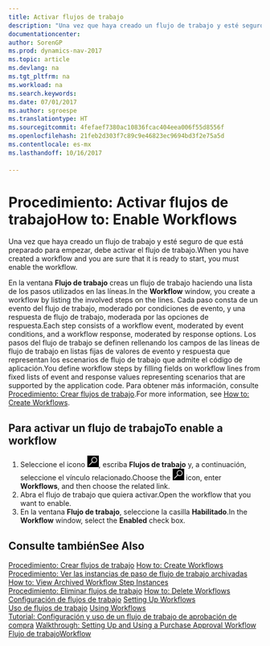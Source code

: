 ```yaml
---
title: Activar flujos de trabajo
description: "Una vez que haya creado un flujo de trabajo y esté seguro de que está preparado para empezar, debe activar el flujo de trabajo."
documentationcenter: 
author: SorenGP
ms.prod: dynamics-nav-2017
ms.topic: article
ms.devlang: na
ms.tgt_pltfrm: na
ms.workload: na
ms.search.keywords: 
ms.date: 07/01/2017
ms.author: sgroespe
ms.translationtype: HT
ms.sourcegitcommit: 4fefaef7380ac10836fcac404eea006f55d8556f
ms.openlocfilehash: 21feb2d303f7c89c9e46823ec9694bd3f2e75a5d
ms.contentlocale: es-mx
ms.lasthandoff: 10/16/2017

---
```

# <a name="how-to-enable-workflows"></a><span data-ttu-id="f3e82-103">Procedimiento: Activar flujos de trabajo</span><span class="sxs-lookup"><span data-stu-id="f3e82-103">How to: Enable Workflows</span></span>
<span data-ttu-id="f3e82-104">Una vez que haya creado un flujo de trabajo y esté seguro de que está preparado para empezar, debe activar el flujo de trabajo.</span><span class="sxs-lookup"><span data-stu-id="f3e82-104">When you have created a workflow and you are sure that it is ready to start, you must enable the workflow.</span></span>  

 <span data-ttu-id="f3e82-105">En la ventana **Flujo de trabajo** creas un flujo de trabajo haciendo una lista de los pasos utilizados en las líneas.</span><span class="sxs-lookup"><span data-stu-id="f3e82-105">In the **Workflow** window, you create a workflow by listing the involved steps on the lines.</span></span> <span data-ttu-id="f3e82-106">Cada paso consta de un evento del flujo de trabajo, moderado por condiciones de evento, y una respuesta de flujo de trabajo, moderada por las opciones de respuesta.</span><span class="sxs-lookup"><span data-stu-id="f3e82-106">Each step consists of a workflow event, moderated by event conditions, and a workflow response, moderated by response options.</span></span> <span data-ttu-id="f3e82-107">Los pasos del flujo de trabajo se definen rellenando los campos de las líneas de flujo de trabajo en listas fijas de valores de evento y respuesta que representan los escenarios de flujo de trabajo que admite el código de aplicación.</span><span class="sxs-lookup"><span data-stu-id="f3e82-107">You define workflow steps by filling fields on workflow lines from fixed lists of event and response values representing scenarios that are supported by the application code.</span></span> <span data-ttu-id="f3e82-108">Para obtener más información, consulte [Procedimiento: Crear flujos de trabajo](across-how-to-create-workflows.md).</span><span class="sxs-lookup"><span data-stu-id="f3e82-108">For more information, see [How to: Create Workflows](across-how-to-create-workflows.md).</span></span>  

## <a name="to-enable-a-workflow"></a><span data-ttu-id="f3e82-109">Para activar un flujo de trabajo</span><span class="sxs-lookup"><span data-stu-id="f3e82-109">To enable a workflow</span></span>  
1.  <span data-ttu-id="f3e82-110">Seleccione el icono ![Buscar página o informe](media/ui-search/search_small.png "icono Buscar página o informe"), escriba **Flujos de trabajo** y, a continuación, seleccione el vínculo relacionado.</span><span class="sxs-lookup"><span data-stu-id="f3e82-110">Choose the ![Search for Page or Report](media/ui-search/search_small.png "Search for Page or Report icon") icon, enter **Workflows**, and then choose the related link.</span></span>  
2.  <span data-ttu-id="f3e82-111">Abra el flujo de trabajo que quiera activar.</span><span class="sxs-lookup"><span data-stu-id="f3e82-111">Open the workflow that you want to enable.</span></span>  
3.  <span data-ttu-id="f3e82-112">En la ventana **Flujo de trabajo**, seleccione la casilla **Habilitado**.</span><span class="sxs-lookup"><span data-stu-id="f3e82-112">In the **Workflow** window, select the **Enabled** check box.</span></span>  

## <a name="see-also"></a><span data-ttu-id="f3e82-113">Consulte también</span><span class="sxs-lookup"><span data-stu-id="f3e82-113">See Also</span></span>  
 <span data-ttu-id="f3e82-114">[Procedimiento: Crear flujos de trabajo](across-how-to-create-workflows.md) </span><span class="sxs-lookup"><span data-stu-id="f3e82-114">[How to: Create Workflows](across-how-to-create-workflows.md) </span></span>  
 <span data-ttu-id="f3e82-115">[Procedimiento: Ver las instancias de paso de flujo de trabajo archivadas](across-how-to-view-archived-workflow-step-instances.md) </span><span class="sxs-lookup"><span data-stu-id="f3e82-115">[How to: View Archived Workflow Step Instances](across-how-to-view-archived-workflow-step-instances.md) </span></span>  
 <span data-ttu-id="f3e82-116">[Procedimiento: Eliminar flujos de trabajo](across-how-to-delete-workflows.md) </span><span class="sxs-lookup"><span data-stu-id="f3e82-116">[How to: Delete Workflows](across-how-to-delete-workflows.md) </span></span>  
 <span data-ttu-id="f3e82-117">[Configuración de flujos de trabajo](across-set-up-workflows.md) </span><span class="sxs-lookup"><span data-stu-id="f3e82-117">[Setting Up Workflows](across-set-up-workflows.md) </span></span>  
 <span data-ttu-id="f3e82-118">[Uso de flujos de trabajo](across-use-workflows.md) </span><span class="sxs-lookup"><span data-stu-id="f3e82-118">[Using Workflows](across-use-workflows.md) </span></span>  
 <span data-ttu-id="f3e82-119">[Tutorial: Configuración y uso de un flujo de trabajo de aprobación de compra](walkthrough-setting-up-and-using-a-purchase-approval-workflow.md) </span><span class="sxs-lookup"><span data-stu-id="f3e82-119">[Walkthrough: Setting Up and Using a Purchase Approval Workflow](walkthrough-setting-up-and-using-a-purchase-approval-workflow.md) </span></span>  
 [<span data-ttu-id="f3e82-120">Flujo de trabajo</span><span class="sxs-lookup"><span data-stu-id="f3e82-120">Workflow</span></span>](across-workflow.md)   

